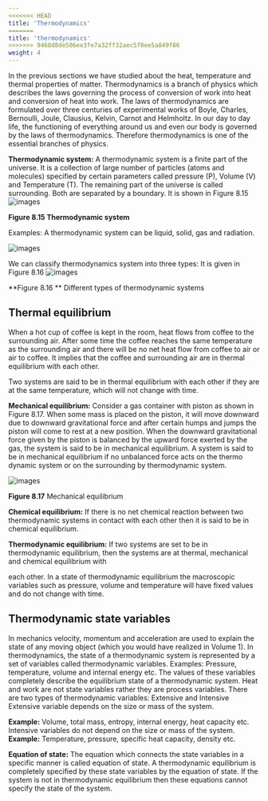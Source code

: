 ```yaml
---
<<<<<<< HEAD
title: 'Thermodynamics'
=======
title: 'thermodynamics'
>>>>>>> 9468d8de506ee3fe7a32ff32aec5f0ee5a849f86
weight: 4
---
```




In the previous sections we have studied about the heat, temperature and thermal properties of matter. Thermodynamics is
a branch of physics which describes the laws governing the process of conversion of work into heat and conversion of heat into work. The laws of thermodynamics are formulated over three centuries of experimental works of Boyle, Charles, Bernoulli, Joule, Clausius, Kelvin, Carnot and Helmholtz. In our day to day life, the functioning of everything around us and even our body is governed by the laws of thermodynamics. Therefore thermodynamics is one of the essential branches of physics.

**Thermodynamic system:** A thermodynamic system is a finite part of the universe. It is a collection of large number of particles (atoms and molecules) specified by certain parameters called pressure (P), Volume (V) and Temperature (T). The remaining part of the universe is called surrounding. Both are separated by a boundary. It is shown in Figure 8.15
![images](image_90.jpg)

**Figure 8.15 Thermodynamic system**



Examples: A thermodynamic system can be liquid, solid, gas and radiation.

![images](image_91.jpg)

We can classify thermodynamics system into three types: It is given in Figure 8.16
![images](image_92.jpg)

**Figure 8.16 ** Different types of thermodynamic systems


## Thermal equilibrium


When a hot cup of coffee is kept in the room, heat flows from coffee to the surrounding air. After some time the coffee reaches the same temperature as the surrounding air and there will be no net heat flow from coffee to air or air to coffee. It implies that the coffee and surrounding air are in thermal equilibrium with each other.

Two systems are said to be in thermal equilibrium with each other if they are at the same temperature, which will not change with time.

**Mechanical equilibrium:** 
Consider a gas container with piston as shown in Figure 8.17. When some mass is placed on the piston, it will move downward due to downward gravitational force and after certain humps and jumps the piston will come to rest at a new position. When the downward gravitational force given by the piston is balanced by the upward force exerted by the gas, the system is said to be in mechanical equilibrium. A system is said to be in mechanical equilibrium if no unbalanced force acts on the thermo dynamic system or on the surrounding by thermodynamic system.

![images](image_93.jpg)

**Figure 8.17** Mechanical equilibrium



**Chemical equilibrium:** If there is no net chemical reaction between two thermodynamic systems in contact with each other then it is said to be in chemical equilibrium.

**Thermodynamic equilibrium:** If two systems are set to be in thermodynamic equilibrium, then the systems are at thermal, mechanical and chemical equilibrium with  

each other. In a state of thermodynamic equilibrium the macroscopic variables such as pressure, volume and temperature will have fixed values and do not change with time.

## Thermodynamic state variables

In mechanics velocity, momentum and acceleration are used to explain the state of any moving object (which you would have realized in Volume 1). In thermodynamics, the state of a thermodynamic system is represented by a set of variables called thermodynamic variables. Examples: Pressure, temperature, volume and internal energy etc. The values of these variables completely describe the equilibrium state of a thermodynamic system. Heat and work are not state variables rather they are process variables. There are two types of thermodynamic variables: Extensive and Intensive Extensive variable depends on the size or mass of the system. 

**Example:** 
Volume, total mass, entropy, internal energy, heat capacity etc. Intensive variables do not depend on the size or mass of the system. 
**Example:** Temperature, pressure, specific heat capacity, density etc.

**Equation of state:** 
The equation which connects the state variables in a specific manner is called equation of state. A thermodynamic equilibrium is completely specified by these state variables by the equation of state. If the system is not in thermodynamic equilibrium then these equations cannot specify the state of the system.




